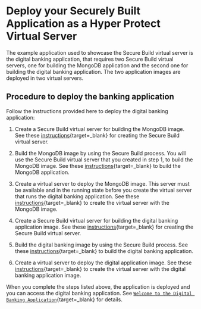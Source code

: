 # Deploy your Securely Built Application as a Hyper Protect Virtual Server

The example application used to showcase the Secure Build virtual server is the digital banking application, that requires two Secure Build virtual servers, one for building the MongoDB application and the second one for building the digital banking application. The two application images are deployed in two virtual servers.


## Procedure to deploy the banking application
Follow the instructions provided here to deploy the digital banking application:  

1. Create a Secure Build virtual server for building the MongoDB image. See these [instructions](https://ibm-hyper-protect.github.io/hyper-protect-virtual-servers-hosted-trial/securebuild/create-server-hpvsdeploy/#procedure-to-create-a-secure-build-virtual-server){target=_blank} for creating the Secure Build virtual server.

2. Build the MongoDB image by using the Secure Build process. You will use the Secure Build virtual server that you created in step 1, to build the MongoDB image. See these [instructions](https://ibm-hyper-protect.github.io/hyper-protect-virtual-servers-hosted-trial/securebuild/build/#procedure-to-create-the-mongodb-image){target=_blank} to build the MongoDB application.

3. Create a virtual server to deploy the MongoDB image. This server must be available and in the running state before you create the virtual server that runs the digital banking application. See these [instructions](https://ibm-hyper-protect.github.io/hyper-protect-virtual-servers-hosted-trial/securebuild/create-server-hpvsdeploy/#procedure-to-create-the-mongodb-virtual-server){target=_blank} to create the virtual server with the MongoDB image.

4. Create a Secure Build virtual server for building the digital banking application image. See these [instructions](ttps://ibm-hyper-protect.github.io/hyper-protect-virtual-servers-hosted-trial/securebuild/create-server-hpvsdeploy/#procedure-to-create-the-virtual-server-for-the-digital-banking-application){target=_blank} for creating the Secure Build virtual server.

5. Build the digital banking image by using the Secure Build process. See these [instructions](https://ibm-hyper-protect.github.io/hyper-protect-virtual-servers-hosted-trial/securebuild/build/#procedure-to-create-the-digital-banking-image){target=_blank} to build the digital banking application.

6. Create a virtual server to deploy the digital application image. See these [instructions](https://ibm-hyper-protect.github.io/hyper-protect-virtual-servers-hosted-trial/securebuild/create-server-hpvsdeploy/#procedure-to-create-the-virtual-server-for-the-digital-banking-application){target=_blank} to create the virtual server with the digital banking application image.

When you complete the steps listed above, the application is deployed and you can access the digital banking application. See [`Welcome to the Digital Banking Application`](digital_banking.md){target=_blank} for details.
